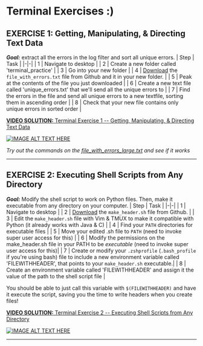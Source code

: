 
# Terminal Exercises :)

## EXERCISE 1: Getting, Manipulating, & Directing Text Data
_**Goal:**_ extract all the errors in the log filter and sort all unique errors.
| Step   | Task |
|-|-|
| 1 | Navigate to desktop |
| 2 | Create a new folder called 'terminal_practice' |
| 3 | Go into your new folder |
| 4 | [Download](./file_with_errors.txt) the `file_with_errors.txt` file from Github and it in your new folder. |
| 5 | Peak at the contents of the file you just downloaded |
| 6 | Create a new text file called 'unique_errors.txt' that we'll send all the unique errors to |
| 7 | Find the errors in the file and send all unique errors to a new textfile, sorting them in ascending order |
| 8 | Check that your new file contains only unique errors in sorted order |

[**VIDEO SOLUTION:** Terminal Exercise 1 -- Getting, Manipulating, & Directing Text Data](https://youtu.be/bKKZ5syMMDY) 

[![IMAGE ALT TEXT HERE](https://i9.ytimg.com/vi/bKKZ5syMMDY/mqdefault.jpg?v=6510c3bb&sqp=CJzU0agG&rs=AOn4CLDDWJby9GTrLuE_TQsk_ePLp4bAkg)](https://youtu.be/bKKZ5syMMDY)

_Try out the commands on the [file_with_errors_large.txt](./file_with_errors_large.txt) and see if it works_

***

## EXERCISE 2:  Executing Shell Scripts from Any Directory
_**Goal:**_ Modify the shell script to work on Python files. Then, make it executable from any directory on your computer.
| Step   | Task |
|-|-|
| 1 | Navigate to desktop |
| 2 | [Download](make_header.sh) the `make_header.sh` file from Github. |
| 3 | Edit the `make_header.sh` file with Vim & TMUX to make it compatible with Python (it already works with Java & C) |
| 4 | Find your `PATH` directories for executable files |
| 5 | Move your edited .sh file to `PATH` (need to invoke super user access for this) |
| 6 | Modify the permissions on the make_header.sh file in your PATH to be _executable_ (need to invoke super user access for this)|
| 7 | Create or modify your `.zshprofile` (`.bash_profile` if you're using bash) file to include a new     environment variable called 'FILEWITHHEADER', that points to your `make_header.sh` executable.|
| 8 | Create an environment variable called 'FILEWITHHEADER' and assign it the value of the path to the shell script file |

You should be able to just call this variable with `$(FILEWITHHEADER)` and have it execute the script, saving you the time to write headers when you create files!

[**VIDEO SOLUTION:** Terminal Exercise 2 -- Executing Shell Scripts from Any Directory](https://youtu.be/qB74sIWwN5k)
 
[![IMAGE ALT TEXT HERE](https://i9.ytimg.com/vi_webp/qB74sIWwN5k/mqdefault.webp?v=6510bf93&sqp=CJzU0agG&rs=AOn4CLBgK1wCzjzc4KLYtvUBEheUmSussQ)](https://youtu.be/qB74sIWwN5k)
***


